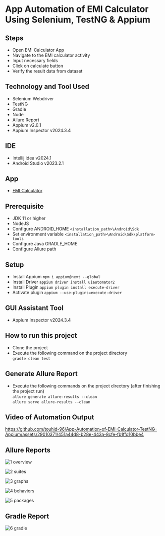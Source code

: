 # App Automation of EMI Calculator Using Selenium, TestNG & Appium

## Steps
- Open EMI Calculator App
- Navigate to the EMI calculator activity
- Input necessary fields
- Click on calculate button
- Verify the result data from dataset

## Technology and Tool Used
- Selenium Webdriver
- TestNG
- Gradle
- Node
- Allure Report
- Appium v2.0.1
- Appium Inspector v2024.3.4

## IDE
- Intellij idea v2024.1
- Android Studio v2023.2.1

## App
- [EMI Calculator](https://play.google.com/store/apps/details?id=com.continuum.emi.calculator)

## Prerequisite
- JDK 11 or higher
- NodeJS
- Configure ANDROID_HOME `<installation_path>\Android\Sdk`
- Set environment variable `<installation_path>\Android\Sdk\platform-tools`
- Configure Java GRADLE_HOME
- Configure Allure path

## Setup
- Install Appium `npm i appium@next --global`
- Install Driver `appium driver install uiautomator2`
- Install Plugin `appium plugin install execute-driver`
- Activate plugin `appium --use-plugins=execute-driver`

## GUI Assistant Tool
- Appium Inspector v2024.3.4

## How to run this project
- Clone the project
- Execute the following command on the project directory  
`gradle clean test`

## Generate Allure Report
- Execute the following commands on the project directory (after finishing the project run)  
`allure generate allure-results --clean`  
`allure serve allure-results --clean`

## Video of Automation Output
https://github.com/touhid-96/App-Automation-of-EMI-Calculator-TestNG-Appium/assets/29010371/451a44d8-b28e-443a-8cfe-fb1ffd10bbe4

## Allure Reports
![1 overview](https://github.com/touhid-96/App-Automation-of-EMI-Calculator-TestNG-Appium/assets/29010371/2c8c751d-333b-40d3-aca3-a1b8e5546299)

![2 suites](https://github.com/touhid-96/App-Automation-of-EMI-Calculator-TestNG-Appium/assets/29010371/9b32ef89-e58e-403a-9519-8ce98038c824)

![3 graphs](https://github.com/touhid-96/App-Automation-of-EMI-Calculator-TestNG-Appium/assets/29010371/2a3224a5-55ed-4bd6-a522-38920c892e89)

![4 behaviors](https://github.com/touhid-96/App-Automation-of-EMI-Calculator-TestNG-Appium/assets/29010371/62b13c9e-3115-445c-b789-3ae99d2fcafc)

![5 packages](https://github.com/touhid-96/App-Automation-of-EMI-Calculator-TestNG-Appium/assets/29010371/a5653b21-c070-4836-ad27-4cda3b206cc0)

## Gradle Report
![6 gradle](https://github.com/touhid-96/App-Automation-of-EMI-Calculator-TestNG-Appium/assets/29010371/9902cf4d-e6a0-4249-a4f8-78141a371e1e)
